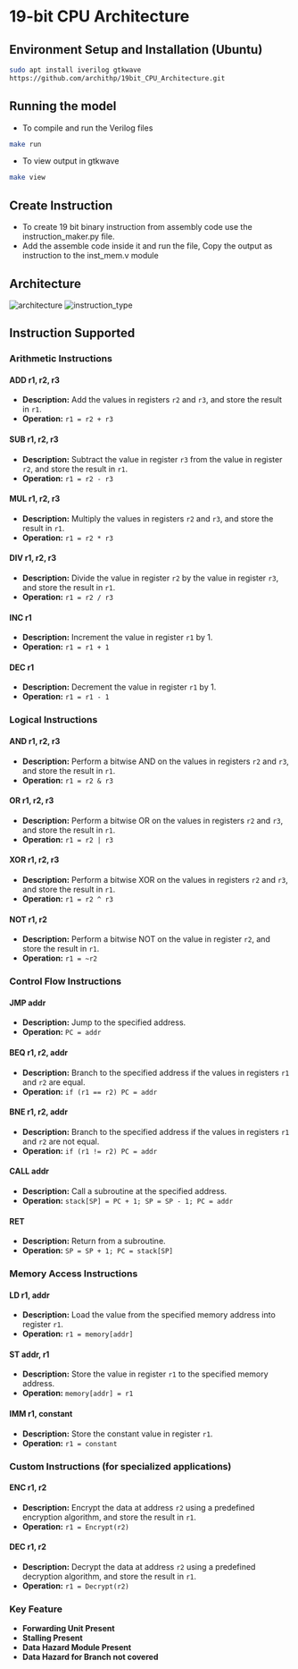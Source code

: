 # 19-bit CPU Architecture

## Environment Setup and Installation (Ubuntu)
```bash
sudo apt install iverilog gtkwave
https://github.com/archithp/19bit_CPU_Architecture.git
```
## Running the model
- To compile and run the Verilog files
```bash
make run
```
- To view output in gtkwave
```bash
make view
```
## Create Instruction 
- To create 19 bit binary instruction from assembly code use the instruction_maker.py file.
- Add the assemble code inside it and run the file, Copy the output as instruction to the inst_mem.v module

## Architecture
![architecture](https://github.com/user-attachments/assets/87024c0b-88e0-4f69-96eb-8d50a39abb51)
![instruction_type](https://github.com/user-attachments/assets/70c320c1-d83d-4a46-982e-3a9da31d9ec7)

## Instruction Supported
### Arithmetic Instructions    
#### ADD r1, r2, r3
- **Description:** Add the values in registers `r2` and `r3`, and store the result in `r1`.
- **Operation:** `r1 = r2 + r3`
#### SUB r1, r2, r3
- **Description:** Subtract the value in register `r3` from the value in register `r2`, and store the result in `r1`.
- **Operation:** `r1 = r2 - r3` 
#### MUL r1, r2, r3
- **Description:** Multiply the values in registers `r2` and `r3`, and store the result in `r1`.
- **Operation:** `r1 = r2 * r3`
#### DIV r1, r2, r3
- **Description:** Divide the value in register `r2` by the value in register `r3`, and store the result in `r1`.
- **Operation:** `r1 = r2 / r3`
#### INC r1
- **Description:** Increment the value in register `r1` by 1.
- **Operation:** `r1 = r1 + 1`
#### DEC r1
- **Description:** Decrement the value in register `r1` by 1.
- **Operation:** `r1 = r1 - 1`

### Logical Instructions    
#### AND r1, r2, r3
- **Description:** Perform a bitwise AND on the values in registers `r2` and `r3`, and store the result in `r1`.
- **Operation:** `r1 = r2 & r3`
#### OR r1, r2, r3
- **Description:** Perform a bitwise OR on the values in registers `r2` and `r3`, and store the result in `r1`.
- **Operation:** `r1 = r2 | r3`
#### XOR r1, r2, r3
- **Description:** Perform a bitwise XOR on the values in registers `r2` and `r3`, and store the result in `r1`.
- **Operation:** `r1 = r2 ^ r3`
#### NOT r1, r2
- **Description:** Perform a bitwise NOT on the value in register `r2`, and store the result in `r1`.
- **Operation:** `r1 = ~r2`

### Control Flow Instructions    
#### JMP addr
- **Description:** Jump to the specified address.
- **Operation:** `PC = addr`
#### BEQ r1, r2, addr
- **Description:** Branch to the specified address if the values in registers `r1` and `r2` are equal.
- **Operation:** `if (r1 == r2) PC = addr`
#### BNE r1, r2, addr
- **Description:** Branch to the specified address if the values in registers `r1` and `r2` are not equal.
- **Operation:** `if (r1 != r2) PC = addr`
#### CALL addr
- **Description:** Call a subroutine at the specified address.
- **Operation:** `stack[SP] = PC + 1; SP = SP - 1; PC = addr`
####  RET
- **Description:** Return from a subroutine.
- **Operation:** `SP = SP + 1; PC = stack[SP]`

### Memory Access Instructions    
#### LD r1, addr
- **Description:** Load the value from the specified memory address into register `r1`.
- **Operation:** `r1 = memory[addr]`
####  ST addr, r1
- **Description:** Store the value in register `r1` to the specified memory address.
- **Operation:** `memory[addr] = r1`
####  IMM r1, constant
- **Description:** Store the constant value in register `r1`.
- **Operation:** `r1 = constant`

### Custom Instructions (for specialized applications)    
#### ENC r1, r2
- **Description:** Encrypt the data at address `r2` using a predefined encryption algorithm, and store the result in `r1`.
- **Operation:** `r1 = Encrypt(r2)`
#### DEC r1, r2
- **Description:** Decrypt the data at address `r2` using a predefined decryption algorithm, and store the result in `r1`.
- **Operation:** `r1 = Decrypt(r2)`

### Key Feature    
- **Forwarding Unit Present**
- **Stalling Present**
- **Data Hazard Module Present**
- **Data Hazard for Branch not covered**

